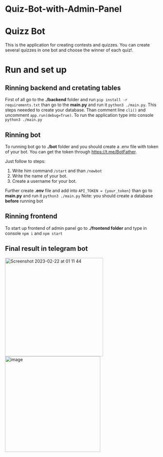 # Quiz-Bot-with-Admin-Panel

# Quizz Bot

This is the application for creating contests and quizzes. You can create several quizzes in one bot and choose the winner of each quiz!.

# Run and set up

## Rinning backend and cretating tables
First of all go to the **./backend** folder and run `pip install -r requirements.txt`
than go to the **main.py** and run it `python3 ./main.py`. This steps neeeded to create your database.
Than comment line `cli()` and uncomment `app.run(debug=True)`.
To run the application type into console  `python3 ./main.py`

## Rinning bot
To running bot go to **./bot** folder and you should create a .env file with token of your bot.
You can get the token through https://t.me/BotFather.  

Just follow to steps:  
1. Write him command `/start` and than `/newbot` 
2. Write the name of your bot. 
3. Create a username for your bot.

Further create **.env** file and add into `API_TOKEN = {your_token}`
than go to **main.py** and run it `python3 ./main.py`
Note: you should create a database **before** running bot

## Rinning frontend
To start up frontend of admin panel go to **./frontend folder**
and type in console `npm i` and `npm start`

## Final result in telegram bot
<img width="322" alt="Screenshot 2023-02-22 at 01 11 44" src="https://user-images.githubusercontent.com/70114083/233397487-41bb7c1c-5022-45ca-88df-14f10361119d.png">
<img width="313" alt="image" src="https://user-images.githubusercontent.com/70114083/233397782-dce302dd-623d-4dd7-b8d2-8bc6e4297cde.png">


